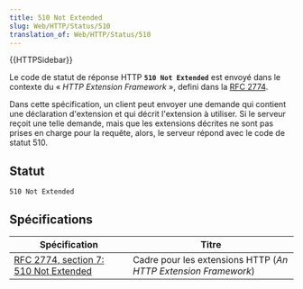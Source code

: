```yaml
---
title: 510 Not Extended
slug: Web/HTTP/Status/510
translation_of: Web/HTTP/Status/510
---
```


{{HTTPSidebar}}

Le code de statut de réponse HTTP **`510 Not Extended`** est envoyé dans le contexte du «&nbsp;<i lang="en">HTTP Extension Framework</i>&nbsp;», defini dans la [RFC 2774](https://tools.ietf.org/html/rfc2774).

Dans cette spécification, un client peut envoyer une demande qui contient une déclaration d'extension et qui décrit l'extension à utiliser. Si le serveur reçoit une telle demande, mais que les extensions décrites ne sont pas prises en charge pour la requête, alors, le serveur répond avec le code de statut 510.

## Statut

```
510 Not Extended
```

## Spécifications

| Spécification                                            | Titre                                                          |
| -------------------------------------------------------- | -------------------------------------------------------------- |
| [RFC 2774, section 7: 510 Not Extended](https://datatracker.ietf.org/doc/html/rfc2774#section-7) | Cadre pour les extensions HTTP (<i lang="en">An HTTP Extension Framework</i>) |
